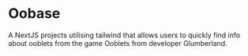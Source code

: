 # Oobase

A NextJS projects utilising tailwind that allows users to quickly find info about ooblets from the game Ooblets from developer Glumberland.
